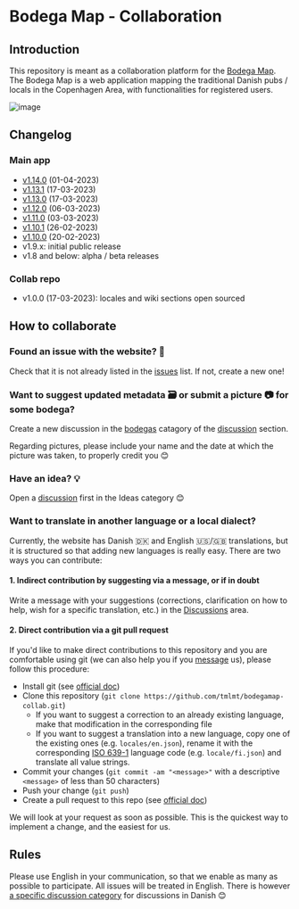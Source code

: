 # Bodega Map - Collaboration

## Introduction

This repository is meant as a collaboration platform for the [Bodega Map](https://www.bodegamap.com). The Bodega Map is a web application mapping the traditional Danish pubs / locals in the Copenhagen Area, with functionalities for registered users.

![image](https://user-images.githubusercontent.com/10244927/218881806-fdea9abe-1264-4ece-9d1c-c1b532c473f2.png)

## Changelog

### Main app

- [v1.14.0](https://github.com/tmlmt/bodegamap-collab/discussions/35) (01-04-2023)
- [v1.13.1](https://github.com/tmlmt/bodegamap-collab/discussions/31) (17-03-2023)
- [v1.13.0](https://github.com/tmlmt/bodegamap-collab/discussions/30) (17-03-2023)
- [v1.12.0](https://github.com/tmlmt/bodegamap-collab/discussions/27) (06-03-2023)
- [v1.11.0](https://github.com/tmlmt/bodegamap-collab/discussions/26) (03-03-2023)
- [v1.10.1](https://github.com/tmlmt/bodegamap-collab/discussions/23) (26-02-2023)
- [v1.10.0](https://github.com/tmlmt/bodegamap-collab/discussions/21) (20-02-2023)
- v1.9.x: initial public release
- v1.8 and below: alpha / beta releases

### Collab repo

- v1.0.0 (17-03-2023): locales and wiki sections open sourced

## How to collaborate

### Found an issue with the website? 🐛

Check that it is not already listed in the [issues](https://github.com/tmlmt/bodegamap-collab/issues) list. If not, create a new one!

### Want to suggest updated metadata 🗃️ or submit a picture 📷 for some bodega?

Create a new discussion in the [bodegas](https://github.com/tmlmt/bodegamap-collab/discussions/categories/bodegas) catagory of the [discussion](https://github.com/tmlmt/bodegamap-collab/discussions) section.

Regarding pictures, please include your name and the date at which the picture was taken, to properly credit you 😊

### Have an idea? 💡

Open a [discussion](https://github.com/tmlmt/bodegamap-collab/discussions) first in the Ideas category 😊

### Want to translate in another language or a local dialect?

Currently, the website has Danish 🇩🇰 and English 🇺🇸/🇬🇧 translations, but it is structured so that adding new languages is really easy. There are two ways you can contribute:

#### 1. Indirect contribution by suggesting via a message, or if in doubt

Write a message with your suggestions (corrections, clarification on how to help, wish for a specific translation, etc.) in the [Discussions](https://github.com/tmlmt/bodegamap-collab/discussions) area.

#### 2. Direct contribution via a git pull request

If you'd like to make direct contributions to this repository and you are comfortable using git (we can also help you if you [message](https://github.com/tmlmt/bodegamap-collab/discussions) us), please follow this procedure:

- Install git (see [official doc](https://github.com/git-guides/install-git))
- Clone this repository (`git clone https://github.com/tmlmt/bodegamap-collab.git`)
  - If you want to suggest a correction to an already existing language, make that modification in the corresponding file
  - If you want to suggest a translation into a new language, copy one of the existing ones (e.g. `locales/en.json`), rename it with the corresponding [ISO 639-1](https://en.wikipedia.org/wiki/List_of_ISO_639-1_codes) language code (e.g. `locale/fi.json`) and translate all value strings.
- Commit your changes (`git commit -am "<message>"` with a descriptive `<message>` of less than 50 characters)
- Push your change (`git push`)
- Create a pull request to this repo (see [official doc](https://docs.github.com/en/pull-requests/collaborating-with-pull-requests/proposing-changes-to-your-work-with-pull-requests/creating-a-pull-request))

We will look at your request as soon as possible. This is the quickest way to implement a change, and the easiest for us.

## Rules

Please use English in your communication, so that we enable as many as possible to participate. All issues will be treated in English. There is however [a specific discussion category](https://github.com/tmlmt/bodegamap-collab/discussions/categories/dansk) for discussions in Danish 😊
